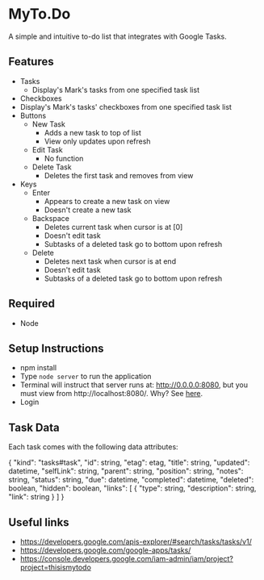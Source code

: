 # MyTo.Do

A simple and intuitive to-do list that integrates with Google Tasks.

## Features
- Tasks
  - Display's Mark's tasks from one specified task list
- Checkboxes
- Display's Mark's tasks' checkboxes from one specified task list
- Buttons
  - New Task
    - Adds a new task to top of list
    - View only updates upon refresh
  - Edit Task
    - No function
  - Delete Task
    - Deletes the first task and removes from view
- Keys
  - Enter
    - Appears to create a new task on view
    - Doesn't create a new task
  - Backspace
    - Deletes current task when cursor is at [0]
    - Doesn't edit task
    - Subtasks of a deleted task go to bottom upon refresh
  - Delete
    - Deletes next task when cursor is at end
    - Doesn't edit task
    - Subtasks of a deleted task go to bottom upon refresh

## Required
- Node

## Setup Instructions
- npm install
- Type `node server` to run the application
- Terminal will instruct that server runs at: http://0.0.0.0:8080, but you must view from http://localhost:8080/. Why? See [here](https://stackoverflow.com/questions/32041418/google-sign-in-website-error-permission-denied-to-generate-login-hint-for-targ).
- Login

## Task Data
Each task comes with the following data attributes:

{
  "kind": "tasks#task",
  "id": string,
  "etag": etag,
  "title": string,
  "updated": datetime,
  "selfLink": string,
  "parent": string,
  "position": string,
  "notes": string,
  "status": string,
  "due": datetime,
  "completed": datetime,
  "deleted": boolean,
  "hidden": boolean,
  "links": [
    {
      "type": string,
      "description": string,
      "link": string
    }
  ]
}

## Useful links
- https://developers.google.com/apis-explorer/#search/tasks/tasks/v1/
- https://developers.google.com/google-apps/tasks/
- https://console.developers.google.com/iam-admin/iam/project?project=thisismytodo
